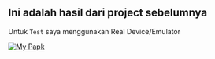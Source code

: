 ## Ini adalah hasil dari project sebelumnya
Untuk `Test` saya menggunakan
Real Device/Emulator


[![My Papk](https://res.cloudinary.com/marcomontalbano/image/upload/v1636121554/video_to_markdown/images/youtube--js2AetCAtfg-c05b58ac6eb4c4700831b2b3070cd403.jpg)](https://www.youtube.com/watch?v=js2AetCAtfg "My Papk")